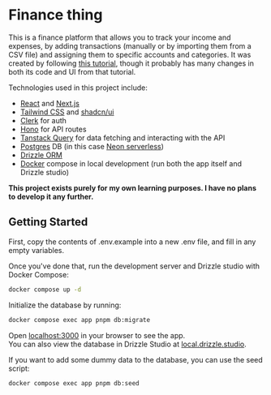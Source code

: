 # Finance thing

This is a finance platform that allows you to track your income and expenses, by adding transactions (manually or by importing them from a CSV file) and assigning them to specific accounts and categories. It was created by following [this tutorial](https://youtu.be/N_uNKAus0II?si=DT2WyV3Ni6G1uE_R), though it probably has many changes in both its code and UI from that tutorial.

Technologies used in this project include:

- [React](https://react.dev/) and [Next.js](https://nextjs.org/)
- [Tailwind CSS](https://tailwindcss.com/) and [shadcn/ui](https://ui.shadcn.com/)
- [Clerk](https://clerk.com/) for auth
- [Hono](https://hono.dev/) for API routes
- [Tanstack Query](https://tanstack.com/query/latest) for data fetching and interacting with the API
- [Postgres](https://www.postgresql.org/) DB (in this case [Neon serverless](https://neon.tech/))
- [Drizzle ORM](https://orm.drizzle.team/)
- [Docker](https://www.docker.com/) compose in local development (run both the app itself and Drizzle studio)

**This project exists purely for my own learning purposes. I have no plans to develop it any further.**

## Getting Started

First, copy the contents of .env.example into a new .env file, and fill in any empty variables.

Once you've done that, run the development server and Drizzle studio with Docker Compose:

```bash
docker compose up -d
```

Initialize the database by running:

```bash
docker compose exec app pnpm db:migrate
```

Open [localhost:3000](http://localhost:3000) in your browser to see the app. \
You can also view the database in Drizzle Studio at [local.drizzle.studio](https://local.drizzle.studio/).

If you want to add some dummy data to the database, you can use the seed script:

```bash
docker compose exec app pnpm db:seed
```
